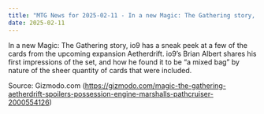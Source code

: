```yaml
---
title: "MTG News for 2025-02-11 - In a new Magic: The Gathering story, io9 has a sne..."
date: 2025-02-11
---
```


In a new Magic: The Gathering story, io9 has a sneak peek at a few of the cards from the upcoming expansion Aetherdrift. io9’s Brian Albert shares his first impressions of the set, and how he found it to be “a mixed bag” by nature of the sheer quantity of cards that were included.

Source: Gizmodo.com (https://gizmodo.com/magic-the-gathering-aetherdrift-spoilers-possession-engine-marshalls-pathcruiser-2000554126)
